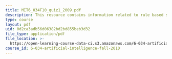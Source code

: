 ```yaml
---
title: MIT6_034F10_quiz1_2009.pdf
description: This resource contains information related to rule based system.
type: course
layout: pdf
uid: 0d2ca3adb56d06382bd2bd855beb3d32
file_type: application/pdf
file_location: >-
  https://open-learning-course-data-ci.s3.amazonaws.com/6-034-artificial-intelligence-fall-2010/0d2ca3adb56d06382bd2bd855beb3d32_MIT6_034F10_quiz1_2009.pdf
course_id: 6-034-artificial-intelligence-fall-2010
---
```

